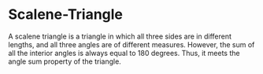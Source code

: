 # Scalene-Triangle
A scalene triangle is a triangle in which all three sides are in different lengths, and all three angles are of different measures. However, the sum of all the interior angles is always equal to 180 degrees. Thus, it meets the angle sum property of the triangle.
